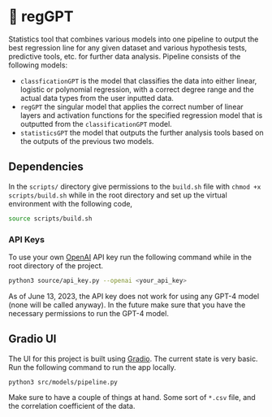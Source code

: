 # 🚀 regGPT 

Statistics tool that combines various models into one pipeline to output the best regression line for any given dataset and various hypothesis tests, predictive tools, etc. for further data analysis. Pipeline consists of the following models:
- `classficationGPT` is the model that classifies the data into either linear, logistic or polynomial regression, with a correct degree range and the actual data types from the user inputted data.
- `regGPT` the singular model that applies the correct number of linear layers and activation functions for the specified regression model that is outputted from the `classificationGPT` model.
- `statisticsGPT` the model that outputs the further analysis tools based on the outputs of the previous two models.

## Dependencies

In the `scripts/` directory give permissions to the `build.sh` file with `chmod +x scripts/build.sh` while in the root directory and set up the virtual environment with the following code,

```bash
source scripts/build.sh
```

### API Keys

To use your own [OpenAI](https://platform.openai.com/overview) API key run the following command while in the root directory of the project.

```bash
python3 source/api_key.py --openai <your_api_key>
```

As of June 13, 2023, the API key does not work for using any GPT-4 model (none will be called anyway). In the future make sure that you have the necessary permissions to run the GPT-4 model.

## Gradio UI

The UI for this project is built using [Gradio](https://gradio.app/). The current state is very basic. Run the following command to run the app locally.

```bash
python3 src/models/pipeline.py
```

Make sure to have a couple of things at hand. Some sort of `*.csv` file, and the correlation coefficient of the data.